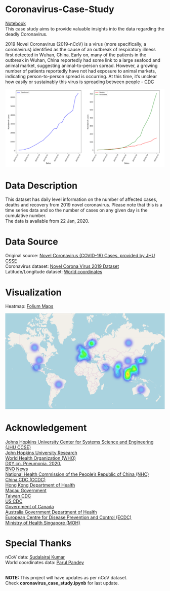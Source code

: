 # Coronavirus-Case-Study
[Notebook](https://www.kaggle.com/ushashwat/coronavirus-case-study) </br>
This case study aims to provide valuable insights into the data regarding the deadly Coronavirus. </br>


2019 Novel Coronavirus (2019-nCoV) is a virus (more specifically, a coronavirus) identified as the cause of an outbreak of respiratory illness first detected in Wuhan, China. Early on, many of the patients in the outbreak in Wuhan, China reportedly had some link to a large seafood and animal market, suggesting animal-to-person spread. However, a growing number of patients reportedly have not had exposure to animal markets, indicating person-to-person spread is occurring. At this time, it’s unclear how easily or sustainably this virus is spreading between people - [CDC](https://www.cdc.gov/coronavirus/2019-ncov/about/index.html) </br>


![alt text](https://github.com/ushashwat/Coronavirus-Case-Study/blob/master/graph_cases.png) </br>


# Data Description
This dataset has daily level information on the number of affected cases, deaths and recovery from 2019 novel coronavirus. Please note that this is a time series data and so the number of cases on any given day is the cumulative number. </br>
The data is available from 22 Jan, 2020.


# Data Source
Original source: [Novel Coronavirus (COVID-19) Cases, provided by JHU CSSE](https://github.com/CSSEGISandData/COVID-19) </br>
Coronavirus dataset: [Novel Corona Virus 2019 Dataset](https://www.kaggle.com/sudalairajkumar/novel-corona-virus-2019-dataset) </br>
Latitude/Longitude dataset: [World coordinates](https://www.kaggle.com/parulpandey/world-coordinates)


# Visualization
Heatmap: [Folium Maps](https://github.com/python-visualization/folium) </br>


![alt text](https://github.com/ushashwat/Coronavirus-Case-Study/blob/master/heatmap_folium.png) </br>


# Acknowledgement
[Johns Hopkins University Center for Systems Science and Engineering (JHU CCSE)](https://systems.jhu.edu/) </br>
[John Hopkins University Research](https://systems.jhu.edu/research/public-health/ncov/) </br>
[World Health Organization (WHO)](https://www.who.int/) </br>
[DXY.cn. Pneumonia. 2020.](http://3g.dxy.cn/newh5/view/pneumonia) </br>
[BNO News](https://bnonews.com/index.php/2020/02/the-latest-coronavirus-cases/) </br>
[National Health Commission of the People’s Republic of China (NHC)](http://www.nhc.gov.cn/xcs/yqtb/list_gzbd.shtml) </br>
[China CDC (CCDC)](http://weekly.chinacdc.cn/news/TrackingtheEpidemic.htm) </br>
[Hong Kong Department of Health](https://www.chp.gov.hk/en/features/102465.html) </br>
[Macau Government](https://www.ssm.gov.mo/portal/) </br>
[Taiwan CDC](https://sites.google.com/cdc.gov.tw/2019ncov/taiwan?authuser=0) </br>
[US CDC](https://www.cdc.gov/coronavirus/2019-ncov/index.html) </br>
[Government of Canada](https://www.canada.ca/en/public-health/services/diseases/coronavirus.html) </br>
[Australia Government Department of Health](https://www.health.gov.au/news/coronavirus-update-at-a-glance) </br>
[European Centre for Disease Prevention and Control (ECDC)](https://www.ecdc.europa.eu/en/geographical-distribution-2019-ncov-cases) </br>
[Ministry of Health Singapore (MOH)](https://www.moh.gov.sg/covid-19)


# Special Thanks
nCoV data: [Sudalairaj Kumar](https://www.kaggle.com/sudalairajkumar) </br>
World coordinates data: [Parul Pandey](https://www.kaggle.com/parulpandey) </br> </br>


**NOTE:** This project will have updates as per nCoV dataset. </br>
Check **coronavirus_case_study.ipynb** for last update.
